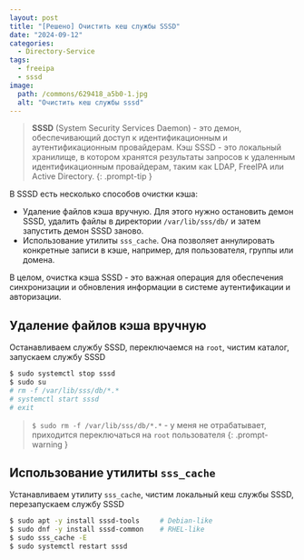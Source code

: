 ```yaml
---
layout: post
title: "[Решено] Очистить кеш службы SSSD"
date: "2024-09-12"
categories:
  - Directory-Service
tags:
  - freeipa
  - sssd
image:
  path: /commons/629418_a5b0-1.jpg
  alt: "Очистить кеш службы sssd"
---
```


> **SSSD** (System Security Services Daemon) - это демон, обеспечивающий доступ к идентификационным и аутентификационным провайдерам. Кэш SSSD - это локальный хранилище, в котором хранятся результаты запросов к удаленным идентификационным провайдерам, таким как LDAP, FreeIPA или Active Directory.
{: .prompt-tip }

В SSSD есть несколько способов очистки кэша:

- Удаление файлов кэша вручную. Для этого нужно остановить демон SSSD, удалить файлы в директории `/var/lib/sss/db/` и затем запустить демон SSSD заново.
- Использование утилиты `sss_cache`. Она позволяет аннулировать конкретные записи в кэше, например, для пользователя, группы или домена.

В целом, очистка кэша SSSD - это важная операция для обеспечения синхронизации и обновления информации в системе аутентификации и авторизации.

## Удаление файлов кэша вручную

Останавливаем службу SSSD, переключаемся на `root`, чистим каталог, запускаем службу SSSD

```sh
$ sudo systemctl stop sssd
$ sudo su
# rm -f /var/lib/sss/db/*.*
# systemctl start sssd
# exit
```

> `$ sudo rm -f /var/lib/sss/db/*.*` - у меня не отрабатывает, приходится переключаться на `root` пользователя
{: .prompt-warning }

## Использование утилиты `sss_cache`

Устанавливаем утилиту `sss_cache`, чистим локальный кеш службы SSSD, перезапускаем службу SSSD

```sh
$ sudo apt -y install sssd-tools     # Debian-like
$ sudo dnf -y install sssd-common    # RHEL-like
$ sudo sss_cache -E
$ sudo systemctl restart sssd
```
